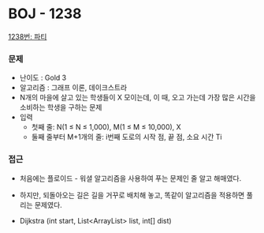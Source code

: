 # BOJ - 1238

[1238번: 파티](https://www.acmicpc.net/problem/1238)

### 문제

- 난이도 : Gold 3
- 알고리즘 : 그래프 이론,  데이크스트라
- N개의 마을에 살고 있는 학생들이 X 모이는데, 이 때, 오고 가는데 가장 많은 시간을 소비하는 학생을 구하는 문제
- 입력
    - 첫째 줄: N(1 ≤ N ≤ 1,000), M(1 ≤ M ≤ 10,000), X
    - 둘째 줄부터 M+1개의 줄: i번째 도로의 시작 점, 끝 점, 소요 시간 Ti

### 접근

- 처음에는 플로이드 - 워셜 알고리즘을 사용하여 푸는 문제인 줄 알고 해매였다.
- 하지만, 되돌아오는 길은 길을 거꾸로 배치해 놓고, 똑같이 알고리즘을 적용하면 풀리는 문제였다.

- Dijkstra (int start, List<ArrayList<Node>> list, int[] dist)
